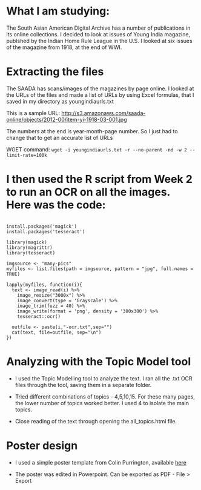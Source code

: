 # What I am studying:

The South Asian American Digital Archive has a number of publications in its online collections. I decided to look at issues of Young India magazine, publshed by the Indian Home Rule League in the U.S. I looked at six issues of the magazine from 1918, at the end of WWI.

# Extracting the files

The SAADA has scans/images of the magazines by page online. I looked at the URLs of the files and made a list of URLs by using Excel formulas, that I saved in my directory as youngindiaurls.txt

This is a sample URL: http://s3.amazonaws.com/saada-online/objects/2012-00/item-yi-1918-03-001.jpg

The numbers at the end is year-month-page number. So I just had to change that to get an accurate list of URLs

WGET command: `wget -i youngindiaurls.txt -r --no-parent -nd -w 2 --limit-rate=100k`

# I then used the R script from Week 2 to run an OCR on all the images. Here was the code:

```

install.packages('magick')
install.packages('tesseract')

library(magick)
library(magrittr)
library(tesseract)

imgsource <- "many-pics"
myfiles <- list.files(path = imgsource, pattern = "jpg", full.names = TRUE)

lapply(myfiles, function(i){
  text <- image_read(i) %>%
    image_resize("3000x") %>%
    image_convert(type = 'Grayscale') %>%
    image_trim(fuzz = 40) %>%
    image_write(format = 'png', density = '300x300') %>%
    tesseract::ocr()
  
  outfile <- paste(i,"-ocr.txt",sep="")
  cat(text, file=outfile, sep="\n")
})

```

# Analyzing with the Topic Model tool

* I used the Topic Modelling tool to analyze the text. I ran all the .txt OCR files through the tool, saving them in a separate folder.

* Tried different combinations of topics - 4,5,10,15. For these many pages, the lower number of topics worked better. I used 4 to isolate the main topics.

* Close reading of the text through opening the all_topics.html file.

# Poster design

* I used a simple poster template from Colin Purrington, available [here](https://colinpurrington.com/tips/poster-design/#templates)

* The poster was edited in Powerpoint. Can be exported as PDF - File > Export




